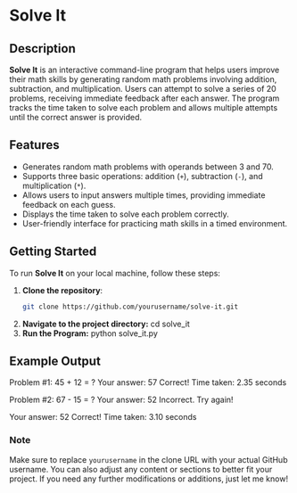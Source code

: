 # Solve It

## Description
**Solve It** is an interactive command-line program that helps users improve their math skills by generating random math problems involving addition, subtraction, and multiplication. Users can attempt to solve a series of 20 problems, receiving immediate feedback after each answer. The program tracks the time taken to solve each problem and allows multiple attempts until the correct answer is provided.

## Features
- Generates random math problems with operands between 3 and 70.
- Supports three basic operations: addition (`+`), subtraction (`-`), and multiplication (`*`).
- Allows users to input answers multiple times, providing immediate feedback on each guess.
- Displays the time taken to solve each problem correctly.
- User-friendly interface for practicing math skills in a timed environment.

## Getting Started
To run **Solve It** on your local machine, follow these steps:

1. **Clone the repository**:
   ```bash
   git clone https://github.com/yourusername/solve-it.git
2. **Navigate to the project directory:**
   cd solve_it
3. **Run the Program:**
   python solve_it.py

## Example Output 

Problem #1: 45 + 12 = ?
Your answer: 57
Correct! Time taken: 2.35 seconds

Problem #2: 67 - 15 = ?
Your answer: 52
Incorrect. Try again!

Your answer: 52
Correct! Time taken: 3.10 seconds

### Note
Make sure to replace `yourusername` in the clone URL with your actual GitHub username. 
You can also adjust any content or sections to better fit your project. 
If you need any further modifications or additions, just let me know!
